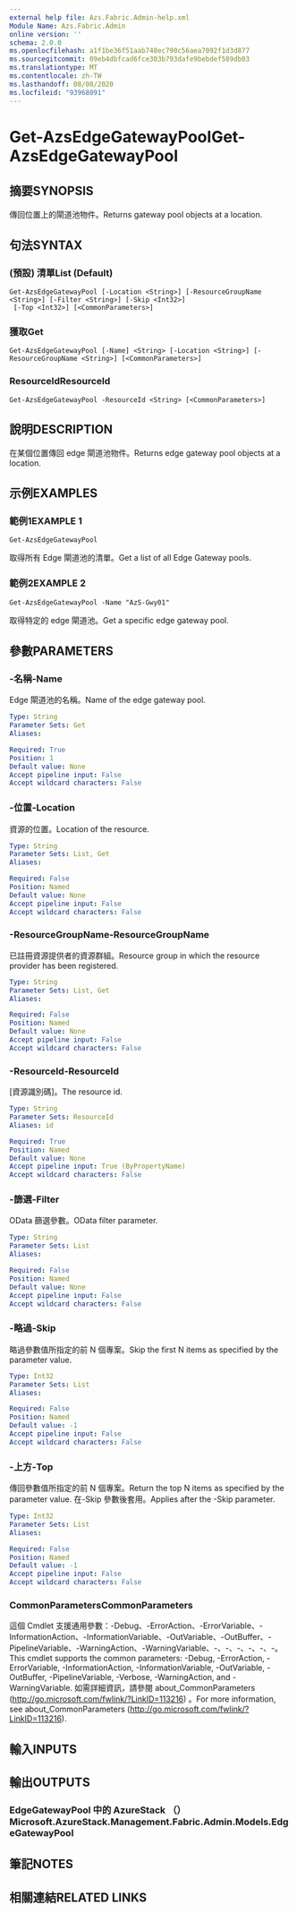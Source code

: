 ```yaml
---
external help file: Azs.Fabric.Admin-help.xml
Module Name: Azs.Fabric.Admin
online version: ''
schema: 2.0.0
ms.openlocfilehash: a1f1be36f51aab748ec790c56aea7092f1d3d877
ms.sourcegitcommit: 09eb4dbfcad6fce303b793dafe9bebdef589db03
ms.translationtype: MT
ms.contentlocale: zh-TW
ms.lasthandoff: 08/08/2020
ms.locfileid: "93968091"
---
```

# <span data-ttu-id="2a60f-101">Get-AzsEdgeGatewayPool</span><span class="sxs-lookup"><span data-stu-id="2a60f-101">Get-AzsEdgeGatewayPool</span></span>

## <span data-ttu-id="2a60f-102">摘要</span><span class="sxs-lookup"><span data-stu-id="2a60f-102">SYNOPSIS</span></span>
<span data-ttu-id="2a60f-103">傳回位置上的閘道池物件。</span><span class="sxs-lookup"><span data-stu-id="2a60f-103">Returns gateway pool objects at a location.</span></span>

## <span data-ttu-id="2a60f-104">句法</span><span class="sxs-lookup"><span data-stu-id="2a60f-104">SYNTAX</span></span>

### <span data-ttu-id="2a60f-105"> (預設) 清單</span><span class="sxs-lookup"><span data-stu-id="2a60f-105">List (Default)</span></span>
```
Get-AzsEdgeGatewayPool [-Location <String>] [-ResourceGroupName <String>] [-Filter <String>] [-Skip <Int32>]
 [-Top <Int32>] [<CommonParameters>]
```

### <span data-ttu-id="2a60f-106">獲取</span><span class="sxs-lookup"><span data-stu-id="2a60f-106">Get</span></span>
```
Get-AzsEdgeGatewayPool [-Name] <String> [-Location <String>] [-ResourceGroupName <String>] [<CommonParameters>]
```

### <span data-ttu-id="2a60f-107">ResourceId</span><span class="sxs-lookup"><span data-stu-id="2a60f-107">ResourceId</span></span>
```
Get-AzsEdgeGatewayPool -ResourceId <String> [<CommonParameters>]
```

## <span data-ttu-id="2a60f-108">說明</span><span class="sxs-lookup"><span data-stu-id="2a60f-108">DESCRIPTION</span></span>
<span data-ttu-id="2a60f-109">在某個位置傳回 edge 閘道池物件。</span><span class="sxs-lookup"><span data-stu-id="2a60f-109">Returns edge gateway pool objects at a location.</span></span>

## <span data-ttu-id="2a60f-110">示例</span><span class="sxs-lookup"><span data-stu-id="2a60f-110">EXAMPLES</span></span>

### <span data-ttu-id="2a60f-111">範例1</span><span class="sxs-lookup"><span data-stu-id="2a60f-111">EXAMPLE 1</span></span>
```
Get-AzsEdgeGatewayPool
```

<span data-ttu-id="2a60f-112">取得所有 Edge 閘道池的清單。</span><span class="sxs-lookup"><span data-stu-id="2a60f-112">Get a list of all Edge Gateway pools.</span></span>

### <span data-ttu-id="2a60f-113">範例2</span><span class="sxs-lookup"><span data-stu-id="2a60f-113">EXAMPLE 2</span></span>
```
Get-AzsEdgeGatewayPool -Name "AzS-Gwy01"
```

<span data-ttu-id="2a60f-114">取得特定的 edge 閘道池。</span><span class="sxs-lookup"><span data-stu-id="2a60f-114">Get a specific edge gateway pool.</span></span>

## <span data-ttu-id="2a60f-115">參數</span><span class="sxs-lookup"><span data-stu-id="2a60f-115">PARAMETERS</span></span>

### <span data-ttu-id="2a60f-116">-名稱</span><span class="sxs-lookup"><span data-stu-id="2a60f-116">-Name</span></span>
<span data-ttu-id="2a60f-117">Edge 閘道池的名稱。</span><span class="sxs-lookup"><span data-stu-id="2a60f-117">Name of the edge gateway pool.</span></span>

```yaml
Type: String
Parameter Sets: Get
Aliases:

Required: True
Position: 1
Default value: None
Accept pipeline input: False
Accept wildcard characters: False
```

### <span data-ttu-id="2a60f-118">-位置</span><span class="sxs-lookup"><span data-stu-id="2a60f-118">-Location</span></span>
<span data-ttu-id="2a60f-119">資源的位置。</span><span class="sxs-lookup"><span data-stu-id="2a60f-119">Location of the resource.</span></span>

```yaml
Type: String
Parameter Sets: List, Get
Aliases:

Required: False
Position: Named
Default value: None
Accept pipeline input: False
Accept wildcard characters: False
```

### <span data-ttu-id="2a60f-120">-ResourceGroupName</span><span class="sxs-lookup"><span data-stu-id="2a60f-120">-ResourceGroupName</span></span>
<span data-ttu-id="2a60f-121">已註冊資源提供者的資源群組。</span><span class="sxs-lookup"><span data-stu-id="2a60f-121">Resource group in which the resource provider has been registered.</span></span>

```yaml
Type: String
Parameter Sets: List, Get
Aliases:

Required: False
Position: Named
Default value: None
Accept pipeline input: False
Accept wildcard characters: False
```

### <span data-ttu-id="2a60f-122">-ResourceId</span><span class="sxs-lookup"><span data-stu-id="2a60f-122">-ResourceId</span></span>
<span data-ttu-id="2a60f-123">[資源識別碼]。</span><span class="sxs-lookup"><span data-stu-id="2a60f-123">The resource id.</span></span>

```yaml
Type: String
Parameter Sets: ResourceId
Aliases: id

Required: True
Position: Named
Default value: None
Accept pipeline input: True (ByPropertyName)
Accept wildcard characters: False
```

### <span data-ttu-id="2a60f-124">-篩選</span><span class="sxs-lookup"><span data-stu-id="2a60f-124">-Filter</span></span>
<span data-ttu-id="2a60f-125">OData 篩選參數。</span><span class="sxs-lookup"><span data-stu-id="2a60f-125">OData filter parameter.</span></span>

```yaml
Type: String
Parameter Sets: List
Aliases:

Required: False
Position: Named
Default value: None
Accept pipeline input: False
Accept wildcard characters: False
```

### <span data-ttu-id="2a60f-126">-略過</span><span class="sxs-lookup"><span data-stu-id="2a60f-126">-Skip</span></span>
<span data-ttu-id="2a60f-127">略過參數值所指定的前 N 個專案。</span><span class="sxs-lookup"><span data-stu-id="2a60f-127">Skip the first N items as specified by the parameter value.</span></span>

```yaml
Type: Int32
Parameter Sets: List
Aliases:

Required: False
Position: Named
Default value: -1
Accept pipeline input: False
Accept wildcard characters: False
```

### <span data-ttu-id="2a60f-128">-上方</span><span class="sxs-lookup"><span data-stu-id="2a60f-128">-Top</span></span>
<span data-ttu-id="2a60f-129">傳回參數值所指定的前 N 個專案。</span><span class="sxs-lookup"><span data-stu-id="2a60f-129">Return the top N items as specified by the parameter value.</span></span>
<span data-ttu-id="2a60f-130">在-Skip 參數後套用。</span><span class="sxs-lookup"><span data-stu-id="2a60f-130">Applies after the -Skip parameter.</span></span>

```yaml
Type: Int32
Parameter Sets: List
Aliases:

Required: False
Position: Named
Default value: -1
Accept pipeline input: False
Accept wildcard characters: False
```

### <span data-ttu-id="2a60f-131">CommonParameters</span><span class="sxs-lookup"><span data-stu-id="2a60f-131">CommonParameters</span></span>
<span data-ttu-id="2a60f-132">這個 Cmdlet 支援通用參數：-Debug、-ErrorAction、-ErrorVariable、-InformationAction、-InformationVariable、-OutVariable、-OutBuffer、-PipelineVariable、-WarningAction、-WarningVariable、-、-、-、-、-、-。</span><span class="sxs-lookup"><span data-stu-id="2a60f-132">This cmdlet supports the common parameters: -Debug, -ErrorAction, -ErrorVariable, -InformationAction, -InformationVariable, -OutVariable, -OutBuffer, -PipelineVariable, -Verbose, -WarningAction, and -WarningVariable.</span></span> <span data-ttu-id="2a60f-133">如需詳細資訊，請參閱 about_CommonParameters (http://go.microsoft.com/fwlink/?LinkID=113216) 。</span><span class="sxs-lookup"><span data-stu-id="2a60f-133">For more information, see about_CommonParameters (http://go.microsoft.com/fwlink/?LinkID=113216).</span></span>

## <span data-ttu-id="2a60f-134">輸入</span><span class="sxs-lookup"><span data-stu-id="2a60f-134">INPUTS</span></span>

## <span data-ttu-id="2a60f-135">輸出</span><span class="sxs-lookup"><span data-stu-id="2a60f-135">OUTPUTS</span></span>

### <span data-ttu-id="2a60f-136">EdgeGatewayPool 中的 AzureStack （）</span><span class="sxs-lookup"><span data-stu-id="2a60f-136">Microsoft.AzureStack.Management.Fabric.Admin.Models.EdgeGatewayPool</span></span>

## <span data-ttu-id="2a60f-137">筆記</span><span class="sxs-lookup"><span data-stu-id="2a60f-137">NOTES</span></span>

## <span data-ttu-id="2a60f-138">相關連結</span><span class="sxs-lookup"><span data-stu-id="2a60f-138">RELATED LINKS</span></span>
